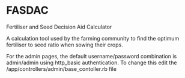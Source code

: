 FASDAC
======

Fertiliser and Seed Decision Aid Calculator

A calculation tool used by the farming community to find the optimum fertiliser to seed ratio when sowing their crops.

For the admin pages, the default username/password combination is admin/admin using http_basic authentication.
To change this edit the /app/controllers/admin/base_contoller.rb file

